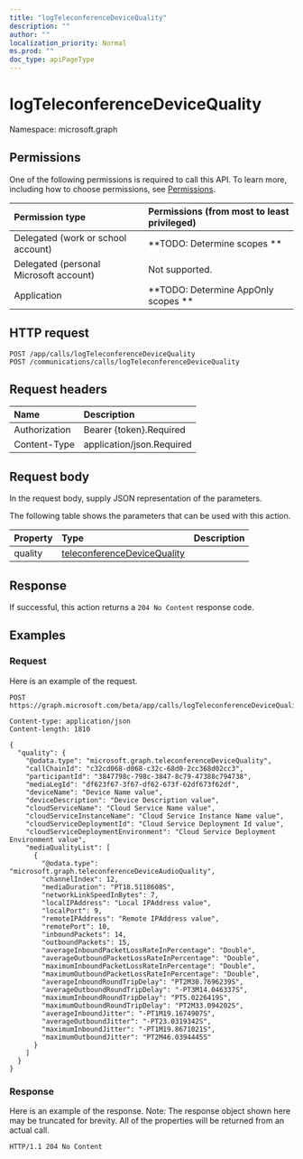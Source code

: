 ```yaml
---
title: "logTeleconferenceDeviceQuality"
description: ""
author: ""
localization_priority: Normal
ms.prod: ""
doc_type: apiPageType
---
```


# logTeleconferenceDeviceQuality

Namespace: microsoft.graph



## Permissions
One of the following permissions is required to call this API. To learn more, including how to choose permissions, see [Permissions](/concepts/permissions-reference.md).

|Permission type|Permissions (from most to least privileged)|
|:---|:---|
|Delegated (work or school account)|**TODO: Determine scopes **|
|Delegated (personal Microsoft account)|Not supported.|
|Application|**TODO: Determine AppOnly scopes **|

## HTTP request
<!-- {
  "blockType": "ignored"
}
-->
``` http
POST /app/calls/logTeleconferenceDeviceQuality
POST /communications/calls/logTeleconferenceDeviceQuality
```

## Request headers
|Name|Description|
|:---|:---|
|Authorization|Bearer {token}.Required|
|Content-Type|application/json.Required|

## Request body
In the request body, supply JSON representation of the parameters.

The following table shows the parameters that can be used with this action.

|Property|Type|Description|
|:---|:---|:---|
|quality|[teleconferenceDeviceQuality](../resources/teleconferencedevicequality.md)||



## Response
If successful, this action returns a `204 No Content` response code.

## Examples

### Request
Here is an example of the request.
<!-- {
  "blockType": "request",
  "name": "call_logteleconferencedevicequality"
}
-->
``` http
POST https://graph.microsoft.com/beta/app/calls/logTeleconferenceDeviceQuality

Content-type: application/json
Content-length: 1810

{
  "quality": {
    "@odata.type": "microsoft.graph.teleconferenceDeviceQuality",
    "callChainId": "c32cd068-d068-c32c-68d0-2cc368d02cc3",
    "participantId": "3847798c-798c-3847-8c79-47388c794738",
    "mediaLegId": "df623f67-3f67-df62-673f-62df673f62df",
    "deviceName": "Device Name value",
    "deviceDescription": "Device Description value",
    "cloudServiceName": "Cloud Service Name value",
    "cloudServiceInstanceName": "Cloud Service Instance Name value",
    "cloudServiceDeploymentId": "Cloud Service Deployment Id value",
    "cloudServiceDeploymentEnvironment": "Cloud Service Deployment Environment value",
    "mediaQualityList": [
      {
        "@odata.type": "microsoft.graph.teleconferenceDeviceAudioQuality",
        "channelIndex": 12,
        "mediaDuration": "PT18.5118608S",
        "networkLinkSpeedInBytes": 7,
        "localIPAddress": "Local IPAddress value",
        "localPort": 9,
        "remoteIPAddress": "Remote IPAddress value",
        "remotePort": 10,
        "inboundPackets": 14,
        "outboundPackets": 15,
        "averageInboundPacketLossRateInPercentage": "Double",
        "averageOutboundPacketLossRateInPercentage": "Double",
        "maximumInboundPacketLossRateInPercentage": "Double",
        "maximumOutboundPacketLossRateInPercentage": "Double",
        "averageInboundRoundTripDelay": "PT2M30.7696239S",
        "averageOutboundRoundTripDelay": "-PT3M14.046337S",
        "maximumInboundRoundTripDelay": "PT5.0226419S",
        "maximumOutboundRoundTripDelay": "PT2M33.094202S",
        "averageInboundJitter": "-PT1M19.1674907S",
        "averageOutboundJitter": "-PT23.0319342S",
        "maximumInboundJitter": "-PT1M19.8671021S",
        "maximumOutboundJitter": "PT2M46.0394445S"
      }
    ]
  }
}
```

### Response
Here is an example of the response. Note: The response object shown here may be truncated for brevity. All of the properties will be returned from an actual call.
<!-- {
  "blockType": "response",
  "truncated": true
}
-->
``` http
HTTP/1.1 204 No Content
```


